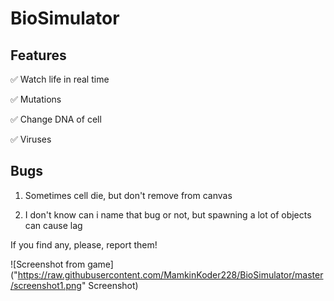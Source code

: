 # BioSimulator
## Features
:white_check_mark: Watch life in real time

:white_check_mark: Mutations

:white_check_mark: Change DNA of cell
    
:white_check_mark: Viruses

## Bugs

1. Sometimes cell die, but don't remove from canvas 

2. I don't know can i name that bug or not, but spawning a lot of objects can cause lag

If you find any, please, report them!
  
![Screenshot from game]("https://raw.githubusercontent.com/MamkinKoder228/BioSimulator/master/screenshot1.png" Screenshot)
